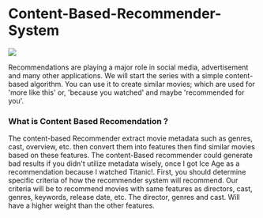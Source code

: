 # Content-Based-Recommender-System

![](https://images.unsplash.com/photo-1598899134739-24c46f58b8c0?ixid=MXwxMjA3fDB8MHxwaG90by1wYWdlfHx8fGVufDB8fHw%3D&ixlib=rb-1.2.1&auto=format&fit=crop&w=1476&q=80)

Recommendations are playing a major role in social media, advertisement and many other applications. We will start the series with a simple content-based algorithm. You can use it to create similar movies; which are used for 'more like this' or, 'because you watched' and maybe 'recommended for you'.

### What is Content Based Recomendation ?
The content-based Recommender extract movie metadata such as genres, cast, overview, etc. then convert them into features then find similar movies based on these features. 
The content-Based recommender could generate bad results if you didn't utilize metadata wisely, once I got Ice Age as a recommendation because I watched Titanic!. First, you should determine specific criteria of how the recommender system will recommend. Our criteria will be to recommend movies with same features as directors, cast, genres, keywords, release date, etc. The director, genres and cast. Will have a higher weight than the other features.

